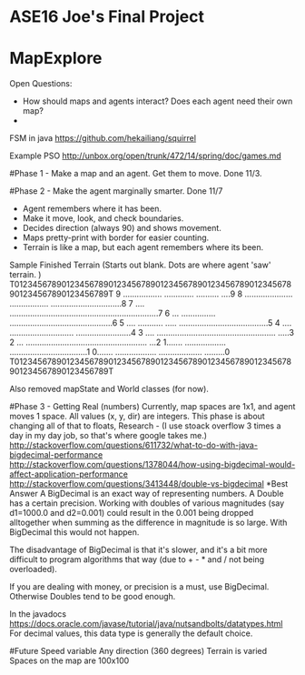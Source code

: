 # ASE16 Joe's Final Project
# MapExplore



Open Questions:
* How should maps and agents interact?  Does each agent need their own map?
* 
FSM in java
https://github.com/hekailiang/squirrel

Example PSO
http://unbox.org/open/trunk/472/14/spring/doc/games.md

#Phase 1 - Make a map and an agent.  Get them to move.
Done 11/3.

#Phase 2 - Make the agent marginally smarter.
Done 11/7
- Agent remembers where it has been. 
- Make it move, look, and check boundaries.  
- Decides direction (always 90) and shows movement.
- Maps pretty-print with border for easier counting.
- Terrain is like a map, but each agent remembers where its been.

Sample Finished Terrain (Starts out blank. Dots are where agent 'saw' terrain. )
T01234567890123456789012345678901234567890123456789012345678901234567890123456789T
9     .................      .............                      ..........   ....9
8     .....................  .................    ...............................8
7     ....      .................................................................7
6     ...           ............... .............................................6
5    ....               ........... ..... .......................................5
4    ....               ............................     ........................4
3    ....              .................................................... .....3
2    ...               .....................................................  ...2
1.......               ..................      ..................................1
0.......               ..................         ...................   .........0
T01234567890123456789012345678901234567890123456789012345678901234567890123456789T

Also removed mapState and World classes (for now).

#Phase 3 - Getting Real (numbers)
Currently, map spaces are 1x1, and agent moves 1 space.  All values (x, y, dir) are integers.
This phase is about changing all of that to floats, 
Research - (I use stoack overflow 3 times a day in my day job, so that's where google takes me.)
http://stackoverflow.com/questions/611732/what-to-do-with-java-bigdecimal-performance
http://stackoverflow.com/questions/1378044/how-using-bigdecimal-would-affect-application-performance
http://stackoverflow.com/questions/3413448/double-vs-bigdecimal
*Best Answer
A BigDecimal is an exact way of representing numbers. A Double has a certain precision. Working with doubles of various magnitudes (say d1=1000.0 and d2=0.001) could result in the 0.001 being dropped alltogether when summing as the difference in magnitude is so large. With BigDecimal this would not happen.

The disadvantage of BigDecimal is that it's slower, and it's a bit more difficult to program algorithms that way (due to + - * and / not being overloaded).

If you are dealing with money, or precision is a must, use BigDecimal. Otherwise Doubles tend to be good enough.

In the javadocs
https://docs.oracle.com/javase/tutorial/java/nutsandbolts/datatypes.html
 For decimal values, this data type is generally the default choice. 
 
#Future
Speed variable
Any direction (360 degrees)
Terrain is varied
Spaces on the map are 100x100